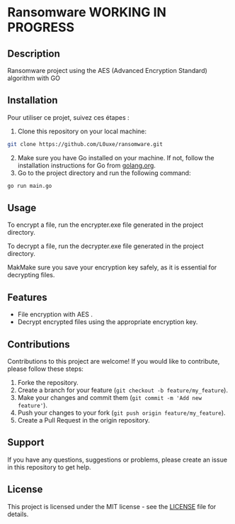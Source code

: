 # Ransomware WORKING IN PROGRESS 

## Description

Ransomware project using the AES (Advanced Encryption Standard) algorithm with GO

## Installation

Pour utiliser ce projet, suivez ces étapes :

1. Clone this repository on your local machine:

```bash
git clone https://github.com/L0uxe/ransomware.git
```

2. Make sure you have Go installed on your machine. If not, follow the installation instructions for Go from [golang.org](https://golang.org/doc/install).
3. Go to the project directory and run the following command:

```bash
go run main.go
```

## Usage

To encrypt a file, run the encrypter.exe file generated in the project directory. 

To decrypt a file, run the decrypter.exe file generated in the project directory.


MakMake sure you save your encryption key safely, as it is essential for decrypting files.

## Features

- File encryption with AES .
- Decrypt encrypted files using the appropriate encryption key.

## Contributions

Contributions to this project are welcome! If you would like to contribute, please follow these steps:

1. Forke the repository.
2. Create a branch for your feature (`git checkout -b feature/my_feature`).
3. Make your changes and commit them (`git commit -m 'Add new feature'`).
4. Push your changes to your fork (`git push origin feature/my_feature`).
5. Create a Pull Request in the origin repository.

## Support

If you have any questions, suggestions or problems, please create an issue in this repository to get help.

## License

This project is licensed under the MIT license - see the [LICENSE](LICENSE) file for details.
